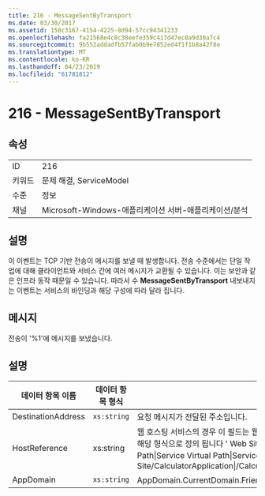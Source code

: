 ```yaml
---
title: 216 - MessageSentByTransport
ms.date: 03/30/2017
ms.assetid: 150c3167-4154-4225-8d94-57cc94341233
ms.openlocfilehash: fa21568e4c8c38eefe359c417d47ec0a9d30a7c4
ms.sourcegitcommit: 9b552addadfb57fab0b9e7852ed4f1f1b8a42f8e
ms.translationtype: MT
ms.contentlocale: ko-KR
ms.lasthandoff: 04/23/2019
ms.locfileid: "61781812"
---
```

# <a name="216---messagesentbytransport"></a>216 - MessageSentByTransport
## <a name="properties"></a>속성  
  
|||  
|-|-|  
|ID|216|  
|키워드|문제 해결, ServiceModel|  
|수준|정보|  
|채널|Microsoft-Windows-애플리케이션 서버-애플리케이션/분석|  
  
## <a name="description"></a>설명  
 이 이벤트는 TCP 기반 전송이 메시지를 보낼 때 발생합니다. 전송 수준에서는 단일 작업에 대해 클라이언트와 서비스 간에 여러 메시지가 교환될 수 있습니다. 이는 보안과 같은 인프라 동작 때문일 수 있습니다. 따라서 수 **MessageSentByTransport** 내보내지는 이벤트는 서비스의 바인딩과 해당 구성에 따라 달라 집니다.  
  
## <a name="message"></a>메시지  
 전송이 '%1'에 메시지를 보냈습니다.  
  
## <a name="details"></a>설명  
  
|데이터 항목 이름|데이터 항목 형식|설명|  
|--------------------|--------------------|-----------------|  
|DestinationAddress|`xs:string`|요청 메시지가 전달된 주소입니다.|  
|HostReference|xs:string|웹 호스팅 서비스의 경우 이 필드는 웹 계층의 서비스를 고유하게 식별합니다. 해당 형식으로 정의 됩니다 ' Web Site Name Application Virtual Path&#124;Service Virtual Path&#124;ServiceName'. 예제: 'Default Web Site/CalculatorApplication&#124;/CalculatorService.svc&#124;CalculatorService'.|  
|AppDomain|`xs:string`|AppDomain.CurrentDomain.FriendlyName에서 반환되는 문자열입니다.|
